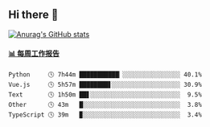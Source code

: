 ## Hi there 👋

[![Anurag's GitHub stats](https://github-readme-stats-orilights.vercel.app/api?username=orilights)](https://github.com/anuraghazra/github-readme-stats)

<!--
**OriLight152/OriLight152** is a ✨ _special_ ✨ repository because its `README.md` (this file) appears on your GitHub profile.

Here are some ideas to get you started:

- 🔭 I’m currently working on ...
- 🌱 I’m currently learning ...
- 👯 I’m looking to collaborate on ...
- 🤔 I’m looking for help with ...
- 💬 Ask me about ...
- 📫 How to reach me: ...
- 😄 Pronouns: ...
- ⚡ Fun fact: ...
-->

<!-- waka-box start -->
#### <a href="https://gist.github.com/92c8d5b388768c10efcba86e82b7c4fb" target="_blank">📊 每周工作报告</a>
```text
Python     🕓 7h44m ███████████▏░░░░░░░░░░░░░░░░ 40.1%
Vue.js     🕓 5h57m ████████▋░░░░░░░░░░░░░░░░░░░ 30.9%
Text       🕓 1h50m ██▋░░░░░░░░░░░░░░░░░░░░░░░░░  9.5%
Other      🕓 43m   █░░░░░░░░░░░░░░░░░░░░░░░░░░░  3.8%
TypeScript 🕓 39m   ▉░░░░░░░░░░░░░░░░░░░░░░░░░░░  3.4%
```
<!-- Powered by https://github.com/journey-ad/waka-box-go . -->
<!-- waka-box end -->
